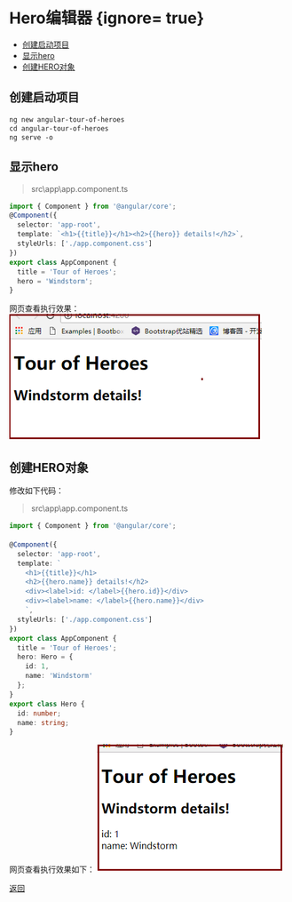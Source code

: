 # Hero编辑器 {ignore= true}

<!-- @import "[TOC]" {cmd="toc" depthFrom=1 depthTo=6 orderedList=false} -->
<!-- code_chunk_output -->

* [创建启动项目](#创建启动项目)
* [显示hero](#显示hero)
* [创建HERO对象](#创建hero对象)

<!-- /code_chunk_output -->

## 创建启动项目

```
ng new angular-tour-of-heroes
cd angular-tour-of-heroes
ng serve -o
```

## 显示hero
> src\app\app.component.ts
```typescript
import { Component } from '@angular/core';
@Component({
  selector: 'app-root',
  template: `<h1>{{title}}</h1><h2>{{hero}} details!</h2>`,
  styleUrls: ['./app.component.css']
})
export class AppComponent {
  title = 'Tour of Heroes';
  hero = 'Windstorm';
}
```

网页查看执行效果：
![](assets/markdown-img-paste-2017081315510608.png)

## 创建HERO对象
修改如下代码：
> src\app\app.component.ts
```typescript
import { Component } from '@angular/core';

@Component({
  selector: 'app-root',
  template: `
    <h1>{{title}}</h1>
    <h2>{{hero.name}} details!</h2>
    <div><label>id: </label>{{hero.id}}</div>
    <div><label>name: </label>{{hero.name}}</div>
    `,
  styleUrls: ['./app.component.css']
})
export class AppComponent {
  title = 'Tour of Heroes';
  hero: Hero = {
    id: 1,
    name: 'Windstorm'
  };
}
export class Hero {
  id: number;
  name: string;
}
```

网页查看执行效果如下：
![](assets/markdown-img-paste-20170813160615235.png)



[返回](./readme.md)
